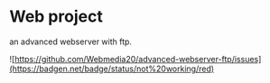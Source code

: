 # Web project
an advanced webserver with ftp.

![https://github.com/Webmedia20/advanced-webserver-ftp/issues](https://badgen.net/badge/status/not%20working/red)
